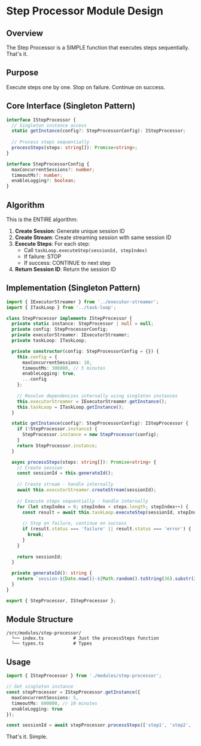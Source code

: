 # Step Processor Module Design

## Overview

The Step Processor is a SIMPLE function that executes steps sequentially. That's it.

## Purpose

Execute steps one by one. Stop on failure. Continue on success.

## Core Interface (Singleton Pattern)

```typescript
interface IStepProcessor {
  // Singleton instance access
  static getInstance(config?: StepProcessorConfig): IStepProcessor;
  
  // Process steps sequentially
  processSteps(steps: string[]): Promise<string>;
}

interface StepProcessorConfig {
  maxConcurrentSessions?: number;
  timeoutMs?: number;
  enableLogging?: boolean;
}
```

## Algorithm

This is the ENTIRE algorithm:

1. **Create Session**: Generate unique session ID
2. **Create Stream**: Create streaming session with same session ID  
3. **Execute Steps**: For each step:
   - Call `taskLoop.executeStep(sessionId, stepIndex)`
   - If failure: STOP
   - If success: CONTINUE to next step
4. **Return Session ID**: Return the session ID

## Implementation (Singleton Pattern)

```typescript
import { IExecutorStreamer } from '../executor-streamer';
import { ITaskLoop } from '../task-loop';

class StepProcessor implements IStepProcessor {
  private static instance: StepProcessor | null = null;
  private config: StepProcessorConfig;
  private executorStreamer: IExecutorStreamer;
  private taskLoop: ITaskLoop;

  private constructor(config: StepProcessorConfig = {}) {
    this.config = {
      maxConcurrentSessions: 10,
      timeoutMs: 300000, // 5 minutes
      enableLogging: true,
      ...config
    };
    
    // Resolve dependencies internally using singleton instances
    this.executorStreamer = IExecutorStreamer.getInstance();
    this.taskLoop = ITaskLoop.getInstance();
  }

  static getInstance(config?: StepProcessorConfig): IStepProcessor {
    if (!StepProcessor.instance) {
      StepProcessor.instance = new StepProcessor(config);
    }
    return StepProcessor.instance;
  }

  async processSteps(steps: string[]): Promise<string> {
    // Create session
    const sessionId = this.generateId();
    
    // Create stream - handle internally
    await this.executorStreamer.createStream(sessionId);
    
    // Execute steps sequentially - handle internally  
    for (let stepIndex = 0; stepIndex < steps.length; stepIndex++) {
      const result = await this.taskLoop.executeStep(sessionId, stepIndex);
      
      // Stop on failure, continue on success
      if (result.status === 'failure' || result.status === 'error') {
        break;
      }
    }
    
    return sessionId;
  }

  private generateId(): string {
    return `session-${Date.now()}-${Math.random().toString(36).substr(2, 9)}`;
  }
}

export { StepProcessor, IStepProcessor };
```

## Module Structure

```
/src/modules/step-processor/
  └── index.ts           # Just the processSteps function
  └── types.ts           # Types
```

## Usage

```typescript
import { IStepProcessor } from './modules/step-processor';

// Get singleton instance
const stepProcessor = IStepProcessor.getInstance({
  maxConcurrentSessions: 5,
  timeoutMs: 600000, // 10 minutes
  enableLogging: true
});

const sessionId = await stepProcessor.processSteps(['step1', 'step2', 'step3']);
```

That's it. Simple.
